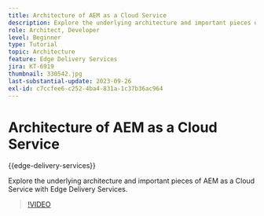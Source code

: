 ```yaml
---
title: Architecture of AEM as a Cloud Service
description: Explore the underlying architecture and important pieces of AEM as a Cloud Service with Edge Delivery Services.
role: Architect, Developer
level: Beginner
type: Tutorial
topic: Architecture
feature: Edge Delivery Services
jira: KT-6919
thumbnail: 330542.jpg
last-substantial-update: 2023-09-26
exl-id: c7ccfee6-c252-4ba4-831a-1c37b36ac964
---
```

# Architecture of AEM as a Cloud Service

{{edge-delivery-services}}

Explore the underlying architecture and important pieces of AEM as a Cloud Service with Edge Delivery Services.

>[!VIDEO](https://video.tv.adobe.com/v/330542?quality=12&learn=on)
